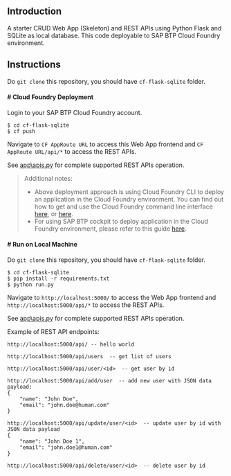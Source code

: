 
## Introduction

A starter CRUD Web App (Skeleton) and REST APIs using Python Flask and SQLite as local database.
This code deployable to SAP BTP Cloud Foundry environment.


## Instructions

Do `git clone` this repository, you should have `cf-flask-sqlite` folder.


#### # Cloud Foundry Deployment

Login to your SAP BTP Cloud Foundry account.

```
$ cd cf-flask-sqlite
$ cf push
```

Navigate to `CF AppRoute URL` to access this Web App frontend and `CF AppRoute URL/api/*` to access the REST APIs.

See [app\apis.py](app/apis.py) for complete supported REST APIs operation.

> Additional notes: 
>
> * Above deployment approach is using Cloud Foundry CLI to deploy an application in the Cloud Foundry environment.
> You can find out how to get and use the Cloud Foundry command line interface [here](https://help.sap.com/docs/BTP/65de2977205c403bbc107264b8eccf4b/2f1d4abd0f9f4760a301f43513d2efa6.html), or [here](https://docs.cloudfoundry.org/cf-cli/).
> * For using SAP BTP cockpit to deploy application in the Cloud Foundry environment, please refer to this guide [here](https://help.sap.com/docs/BTP/65de2977205c403bbc107264b8eccf4b/09fdb9bdc6804c479d634297f1d07e09.html).


#### # Run on Local Machine

Do `git clone` this repository, you should have `cf-flask-sqlite` folder.

```
$ cd cf-flask-sqlite
$ pip install -r requirements.txt
$ python run.py
```

Navigate to `http://localhost:5000/` to access the Web App frontend and `http://localhost:5000/api/*` to access the REST APIs.

See [app\apis.py](app/apis.py) for complete supported REST APIs operation.

Example of REST API endpoints:

```
http://localhost:5000/api/ -- hello world

http://localhost:5000/api/users  -- get list of users

http://localhost:5000/api/user/<id>  -- get user by id

http://localhost:5000/api/add/user  -- add new user with JSON data payload:
{
    "name": "John Doe",
    "email": "john.doe@human.com"
}

http://localhost:5000/api/update/user/<id>  -- update user by id with JSON data payload
{
    "name": "John Doe 1",
    "email": "john.doe1@human.com"
}

http://localhost:5000/api/delete/user/<id>  -- delete user by id
```
